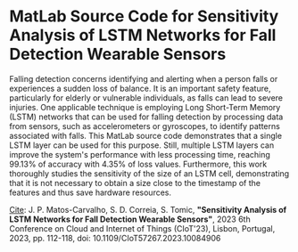# MatLab Source Code for Sensitivity Analysis of LSTM Networks for Fall Detection Wearable Sensors

Falling detection concerns identifying and alerting when a person falls or experiences a sudden loss of balance. It is an important safety feature, particularly for elderly or vulnerable individuals, as falls can lead to severe injuries. One applicable technique is employing Long Short-Term Memory (LSTM) networks that can be used for falling detection by processing data from sensors, such as accelerometers or gyroscopes, to identify patterns associated with falls. This MatLab source code demonstrates that a single LSTM layer can be used for this purpose. Still, multiple LSTM layers can improve the system's performance with less processing time, reaching 99.13\% of accuracy with 4.35\% of loss values. Furthermore, this work thoroughly studies the sensitivity of the size of an LSTM cell, demonstrating that it is not necessary to obtain a size close to the timestamp of the features and thus save hardware resources.

<ins>Cite</ins>: J. P. Matos-Carvalho, S. D. Correia, S. Tomic, **"Sensitivity Analysis of LSTM Networks for Fall Detection Wearable Sensors"**, 2023 6th Conference on Cloud and Internet of Things (CIoT'23), Lisbon, Portugal, 2023, pp. 112-118, doi: 10.1109/CIoT57267.2023.10084906

